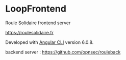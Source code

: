 # LoopFrontend
Roule Solidaire frontend server

https://roulesolidaire.fr

Developed with [Angular CLI](https://github.com/angular/angular-cli) version 6.0.8.

backend server : https://github.com/opnsec/rouleback



